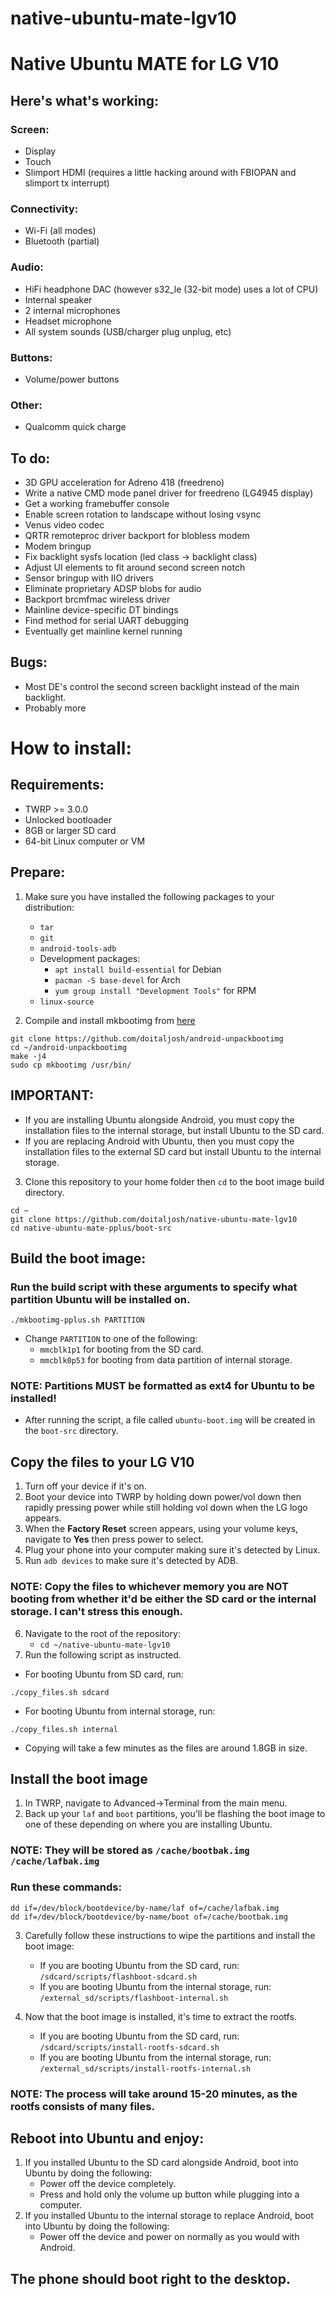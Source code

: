 # native-ubuntu-mate-lgv10

# Native Ubuntu MATE for LG V10

## Here's what's working:
### Screen:
- Display
- Touch
- Slimport HDMI (requires a little hacking around with FBIOPAN and slimport tx interrupt)
### Connectivity:
- Wi-Fi (all modes)
- Bluetooth (partial)
### Audio:
- HiFi headphone DAC (however s32_le (32-bit mode) uses a lot of CPU)
- Internal speaker
- 2 internal microphones
- Headset microphone
- All system sounds (USB/charger plug unplug, etc)
### Buttons:
- Volume/power buttons
### Other:
- Qualcomm quick charge

## To do:
- 3D GPU acceleration for Adreno 418 (freedreno)
- Write a native CMD mode panel driver for freedreno (LG4945 display)
- Get a working framebuffer console
- Enable screen rotation to landscape without losing vsync
- Venus video codec
- QRTR remoteproc driver backport for blobless modem
- Modem bringup
- Fix backlight sysfs location (led class -> backlight class)
- Adjust UI elements to fit around second screen notch
- Sensor bringup with IIO drivers
- Eliminate proprietary ADSP blobs for audio
- Backport brcmfmac wireless driver
- Mainline device-specific DT bindings
- Find method for serial UART debugging
- Eventually get mainline kernel running

## Bugs:
- Most DE's control the second screen backlight instead of the main backlight.
- Probably more

# How to install:
## Requirements:
- TWRP >= 3.0.0
- Unlocked bootloader
- 8GB or larger SD card
- 64-bit Linux computer or VM

## Prepare:
1. Make sure you have installed the following packages to your distribution:
   - `tar`
   - `git`
   - `android-tools-adb`
   - Development packages:
     - `apt install build-essential` for Debian
     - `pacman -S base-devel` for Arch
     - `yum group install "Development Tools"` for RPM
   - `linux-source`

2. Compile and install mkbootimg from [here](https://github.com/doitaljosh/android-unpackbootimg)
```   
git clone https://github.com/doitaljosh/android-unpackbootimg
cd ~/android-unpackbootimg
make -j4
sudo cp mkbootimg /usr/bin/
```

## IMPORTANT:
- If you are installing Ubuntu alongside Android, you must copy the installation files to the internal storage, but install Ubuntu to the SD card.
- If you are replacing Android with Ubuntu, then you must copy the installation files to the external SD card but install Ubuntu to the internal storage.

3. Clone this repository to your home folder then `cd` to the boot image build directory.
```
cd ~
git clone https://github.com/doitaljosh/native-ubuntu-mate-lgv10
cd native-ubuntu-mate-pplus/boot-src
```

## Build the boot image:
### Run the build script with these arguments to specify what partition Ubuntu will be installed on.
```
./mkbootimg-pplus.sh PARTITION
```
- Change `PARTITION` to one of the following:
  - `mmcblk1p1` for booting from the SD card.
  - `mmcblk0p53` for booting from data partition of internal storage.
### NOTE: Partitions MUST be formatted as ext4 for Ubuntu to be installed!
   - After running the script, a file called `ubuntu-boot.img` will be created in the `boot-src` directory.

## Copy the files to your LG V10
1. Turn off your device if it's on.
2. Boot your device into TWRP by holding down power/vol down then rapidly pressing power while still holding vol down when the LG logo appears.
3. When the **Factory Reset** screen appears, using your volume keys, navigate to **Yes** then press power to select.
4. Plug your phone into your computer making sure it's detected by Linux.
5. Run `adb devices` to make sure it's detected by ADB.
### NOTE: Copy the files to whichever memory you are NOT booting from whether it'd be either the SD card or the internal storage. I can't stress this enough.
6. Navigate to the root of the repository:
   - `cd ~/native-ubuntu-mate-lgv10`
7. Run the following script as instructed. 
- For booting Ubuntu from SD card, run:
```
./copy_files.sh sdcard
```
- For booting Ubuntu from internal storage, run:
```
./copy_files.sh internal
```
- Copying will take a few minutes as the files are around 1.8GB in size.

## Install the boot image
1. In TWRP, navigate to Advanced->Terminal from the main menu.
2. Back up your `laf` and `boot` partitions, you'll be flashing the boot image to one of these depending on where you are installing Ubuntu.
### NOTE: They will be stored as `/cache/bootbak.img /cache/lafbak.img`
### Run these commands:
```
dd if=/dev/block/bootdevice/by-name/laf of=/cache/lafbak.img
dd if=/dev/block/bootdevice/by-name/boot of=/cache/bootbak.img
```
3. Carefully follow these instructions to wipe the partitions and install the boot image:
   - If you are booting Ubuntu from the SD card, run:
`/sdcard/scripts/flashboot-sdcard.sh`
   - If you are booting Ubuntu from the internal storage, run: 
`/external_sd/scripts/flashboot-internal.sh`

4. Now that the boot image is installed, it's time to extract the rootfs.
   - If you are booting Ubuntu from the SD card, run:
`/sdcard/scripts/install-rootfs-sdcard.sh`
   - If you are booting Ubuntu from the internal storage, run:
`/external_sd/scripts/install-rootfs-internal.sh`
### NOTE: The process will take around 15-20 minutes, as the rootfs consists of many files.

## Reboot into Ubuntu and enjoy:
1. If you installed Ubuntu to the SD card alongside Android, boot into Ubuntu by doing the following:
   - Power off the device completely.
   - Press and hold only the volume up button while plugging into a computer.
2. If you installed Ubuntu to the internal storage to replace Android, boot into Ubuntu by doing the following:
   - Power off the device and power on normally as you would with Android.

## The phone should boot right to the desktop.
